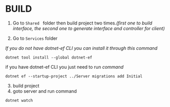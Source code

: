 # BUILD

1. Go to ```Shared ``` folder then build project two times.<i>(first one to build interface, the second one to generate interface and controller for client)</i>

2. Go to ```Services``` folder

<i>If you do not have dotnet-ef CLI you can install it through this 
command</i>
```
dotnet tool install --global dotnet-ef
```
if you have dotnet-ef CLI you just need to run <i>command</i>
```
dotnet ef --startup-project ../Server migrations add Initial
```
3. build project
4. goto server and run command 
```
dotnet watch
```

